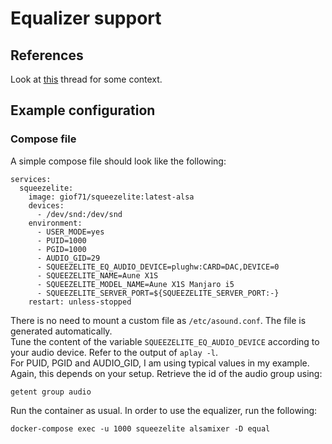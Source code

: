 # Equalizer support

## References

Look at [this](https://forums.lyrion.org/forum/user-forums/general-discussion/1758009-sqeezebox-docker-configuration) thread for some context.  

## Example configuration

### Compose file

A simple compose file should look like the following:

```text
services:
  squeezelite:
    image: giof71/squeezelite:latest-alsa
    devices:
      - /dev/snd:/dev/snd
    environment:
      - USER_MODE=yes
      - PUID=1000
      - PGID=1000
      - AUDIO_GID=29
      - SQUEEZELITE_EQ_AUDIO_DEVICE=plughw:CARD=DAC,DEVICE=0
      - SQUEEZELITE_NAME=Aune X1S
      - SQUEEZELITE_MODEL_NAME=Aune X1S Manjaro i5
      - SQUEEZELITE_SERVER_PORT=${SQUEEZELITE_SERVER_PORT:-}
    restart: unless-stopped
```

There is no need to mount a custom file as `/etc/asound.conf`. The file is generated automatically.  
Tune the content of the variable `SQUEEZELITE_EQ_AUDIO_DEVICE` according to your audio device. Refer to the output of `aplay -l`.  
For PUID, PGID and AUDIO_GID, I am using typical values in my example. Again, this depends on your setup. Retrieve the id of the audio group using:

```text
getent group audio
```

Run the container as usual. In order to use the equalizer, run the following:

`docker-compose exec -u 1000 squeezelite alsamixer -D equal`
